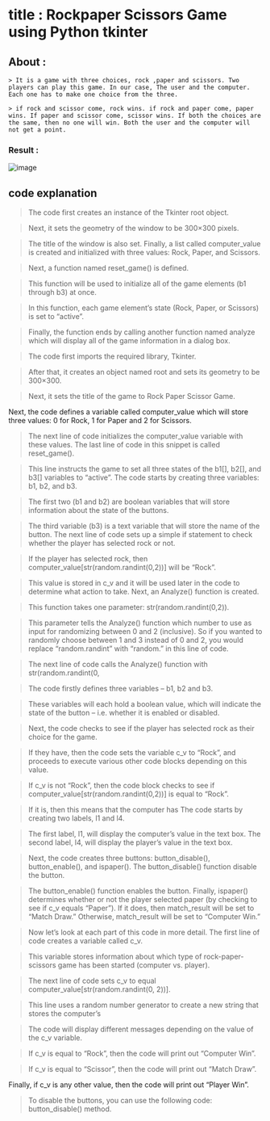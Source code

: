 # title : Rockpaper Scissors Game using Python tkinter 

## About :
    > It is a game with three choices, rock ,paper and scissors. Two players can play this game. In our case, The user and the computer. Each one has to make one choice from the three.

    > if rock and scissor come, rock wins. if rock and paper come, paper wins. If paper and scissor come, scissor wins. If both the choices are the same, then no one will win. Both the user and the computer will not get a point.

### Result :
![image](https://user-images.githubusercontent.com/89054489/209774638-0a17156a-d62e-430d-9cbb-26ce8f1f26af.png)


## code explanation

> The code first creates an instance of the Tkinter root object.

> Next, it sets the geometry of the window to be 300×300 pixels.

> The title of the window is also set.
Finally, a list called computer_value is created and initialized with three values: Rock, Paper, and Scissors.

> Next, a function named reset_game() is defined.

> This function will be used to initialize all of the game elements (b1 through b3) at once.

> In this function, each game element’s state (Rock, Paper, or Scissors) is set to “active”.

> Finally, the function ends by calling another function named analyze which will display all of the game information in a dialog box.

> The code first imports the required library, Tkinter.

> After that, it creates an object named root and sets its geometry to be 300×300.

> Next, it sets the title of the game to Rock Paper Scissor Game.

Next, the code defines a variable called computer_value which will store three values: 0 for Rock, 1 for Paper and 2 for Scissors.
> The next line of code initializes the computer_value variable 
with these values.
The last line of code in this snippet is called reset_game().

> This line instructs the game to set all three states of the b1[], b2[], and b3[] variables to “active”.
> The code starts by creating three variables: b1, b2, and b3.

> The first two (b1 and b2) are boolean variables that will store information about the state of the buttons.

> The third variable (b3) is a text variable that will store the name of the button.
> The next line of code sets up a simple if statement to check whether the player has selected rock or not.

> If the player has selected rock, then computer_value[str(random.randint(0,2))] will be “Rock”.

> This value is stored in c_v and it will be used later in the code to determine what action to take.
Next, an Analyze() function is created.

> This function takes one parameter: str(random.randint(0,2)).

> This parameter tells the Analyze() function which number to use as input for randomizing between 0 and 2 (inclusive).
So if you wanted to randomly choose between 1 and 3 instead of 0 and 2, you would replace “random.randint” with “random.”
in this line of code.

> The next line of code calls the Analyze() function with str(random.randint(0,

> The code firstly defines three variables – b1, b2 and b3.

> These variables will each hold a boolean value, which will indicate the state of the button – i.e.
whether it is enabled or disabled.

> Next, the code checks to see if the player has selected rock as their choice for the game.

> If they have, then the code sets the variable c_v to “Rock”, and proceeds to execute various other code blocks depending on this value.

> If c_v is not “Rock”, then the code block checks to see if computer_value[str(random.randint(0,2))] is equal to “Rock”.

> If it is, then this means that the computer has
The code starts by creating two labels, l1 and l4.

> The first label, l1, will display the computer’s value in the text box.
The second label, l4, will display the player’s value in the text box.

> Next, the code creates three buttons: button_disable(), button_enable(), and ispaper().
The button_disable() function disable the button.

> The button_enable() function enables the button.
Finally, ispaper() determines whether or not the player selected paper (by checking to see if c_v equals “Paper”).
> If it does, then match_result will be set to “Match Draw.”
Otherwise, match_result will be set to “Computer Win.”

> Now let’s look at each part of this code in more detail.
The first line of code creates a variable called c_v.

> This variable stores information about which type of rock-paper-scissors game has been started (computer vs. player).

> The next line of code sets c_v to equal computer_value[str(random.randint(0, 2))].

> This line uses a random number generator to create a new string that stores the computer’s

> The code will display different messages depending on the value of the c_v variable.

> If c_v is equal to “Rock”, then the code will print out “Computer Win”.

> If c_v is equal to “Scissor”, then the code will print out “Match Draw”.

Finally, if c_v is any other value, then the code will print out “Player Win”.
> To disable the buttons, you can use the following code: button_disable() method. 

